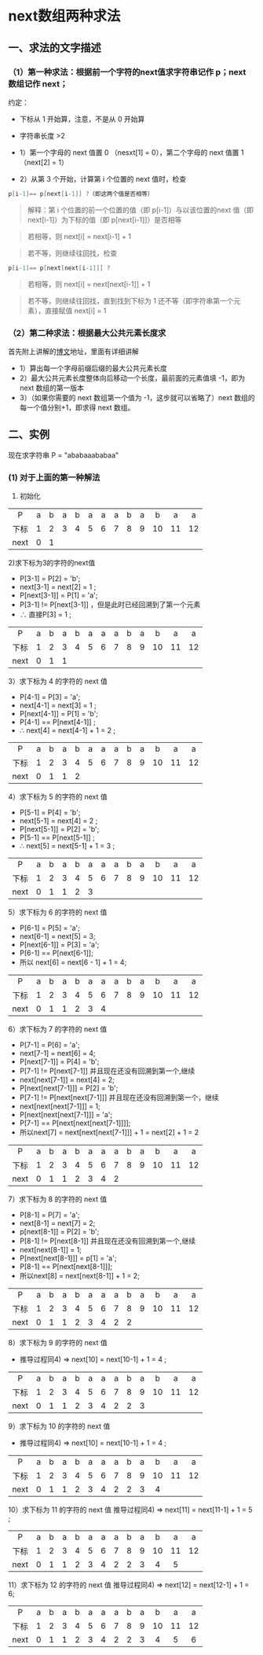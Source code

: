 # next数组两种求法

## 一、求法的文字描述

### （1）第一种求法：根据前一个字符的next值求字符串记作 p；next 数组记作 next；

约定：

+ 下标从 1 开始算，注意，不是从 0 开始算
+ 字符串长度 >2

+ 1）第一个字母的 next 值置 0 （nesxt[1] = 0），第二个字母的 next 值置 1（next[2] = 1）
+ 2）从第 3 个开始，计算第 i 个位置的 next 值时，检查

```c
p[i-1]== p[next[i-1]] ?（即这两个值是否相等）
```

> 解释：第 i 个位置的前一个位置的值（即 p[i-1]）与以该位置的next 值（即 next[i-1]）为下标的值（即 p[next[i-1]]）是否相等

> 若相等，则 next[i] = next[i-1] + 1

> 若不等，则继续往回找，检查

```c
p[i-1]== p[next[next[i-1]]] ?
```

> 若相等，则 next[i] = next[next[i-1]] + 1

> 若不等，则继续往回找，直到找到下标为 1 还不等（即字符串第一个元素），直接赋值 next[i] = 1

### （2）第二种求法：根据最大公共元素长度求 

首先附上讲解的[博文](http://blog.csdn.net/v_july_v/article/details/7041827)地址，里面有详细讲解

+ 1）算出每一个字母前缀后缀的最大公共元素长度 
+ 2）最大公共元素长度整体向后移动一个长度，最前面的元素值填 -1，即为 next 数组的第一版本
+ 3）（如果你需要的 next 数组第一个值为 -1，这步就可以省略了）next 数组的每一个值分别+1，即求得 next 数组。

## 二、实例

现在求字符串 P = "ababaaababaa"

### (1) 对于上面的第一种解法

1) 初始化

||||||||||||||
|:--:|:--:|:--:|:--:|:--:|:--:|:--:|:--:|:--:|:--:|:--:|:--:|:--:|
|P|a|b|a|b|a|a|a|b|a|b|a|a|
|下标|1|2|3|4|5|6|7|8|9|10|11|12|
|next|0|1|||||||||||

2)求下标为3的字符的next值

+ P[3-1] = P[2] = 'b';
+ next[3-1] = next[2] = 1 ;
+ P[next[3-1]] = P[1] = 'a';
+ P[3-1] != P[next[3-1]] ，但是此时已经回溯到了第一个元素
+ ∴ 直接P[3] = 1 ;

||||||||||||||
|:--:|:--:|:--:|:--:|:--:|:--:|:--:|:--:|:--:|:--:|:--:|:--:|:--:|
|P|a|b|a|b|a|a|a|b|a|b|a|a|
|下标|1|2|3|4|5|6|7|8|9|10|11|12|
|next|0|1|1|||||||||||

3）求下标为 4 的字符的 next 值 

+ P[4-1] = P[3] = 'a';
+ next[4-1] = next[3] = 1 ;
+ P[next[4-1]] = P[1] = 'b';
+ P[4-1] == P[next[4-1]] ;
+ ∴ next[4] = next[4-1] + 1 = 2 ;

||||||||||||||
|:--:|:--:|:--:|:--:|:--:|:--:|:--:|:--:|:--:|:--:|:--:|:--:|:--:|
|P|a|b|a|b|a|a|a|b|a|b|a|a|
|下标|1|2|3|4|5|6|7|8|9|10|11|12|
|next|0|1|1|2||||||||||

4）求下标为 5 的字符的 next 值

+ P[5-1] = P[4] = 'b';
+ next[5-1] = next[4] = 2 ;
+ P[next[5-1]] = P[2] = 'b';
+ P[5-1] == P[next[5-1]] ;
+ ∴ next[5] = next[5-1] + 1 = 3 ;

||||||||||||||
|:--:|:--:|:--:|:--:|:--:|:--:|:--:|:--:|:--:|:--:|:--:|:--:|:--:|
|P|a|b|a|b|a|a|a|b|a|b|a|a|
|下标|1|2|3|4|5|6|7|8|9|10|11|12|
|next|0|1|1|2|3||||||||

5）求下标为 6 的字符的 next 值

+ P[6-1] = P[5] = 'a';
+ next[6-1] = next[5] = 3;
+ P[next[6-1]] = P[3] = 'a';
+ P[6-1] == P[next[6-1]];
+ 所以 next[6] = next[6 - 1] + 1 = 4;

||||||||||||||
|:--:|:--:|:--:|:--:|:--:|:--:|:--:|:--:|:--:|:--:|:--:|:--:|:--:|
|P|a|b|a|b|a|a|a|b|a|b|a|a|
|下标|1|2|3|4|5|6|7|8|9|10|11|12|
|next|0|1|1|2|3|4|||||||

6）求下标为 7 的字符的 next 值

+ P[7-1] = P[6] = 'a';
+ next[7-1] = next[6] = 4;
+ P[next[7-1]] = P[4] = 'b';
+ P[7-1] != P[next[7-1]] 并且现在还没有回溯到第一个,继续
+ next[next[7-1]] = next[4] = 2;
+ P[next[next[7-1]]] = P[2] = 'b';
+ P[7-1] != P[next[next[7-1]]] 并且现在还没有回溯到第一个，继续
+ next[next[next[7-1]]] = 1;
+ P[next[next[next[7-1]]] = 'a';
+ P[7-1] == P[next[next[next[7-1]]]];
+ 所以next[7] = next[next[next[7-1]]] + 1 =  next[2] + 1 = 2

||||||||||||||
|:--:|:--:|:--:|:--:|:--:|:--:|:--:|:--:|:--:|:--:|:--:|:--:|:--:|
|P|a|b|a|b|a|a|a|b|a|b|a|a|
|下标|1|2|3|4|5|6|7|8|9|10|11|12|
|next|0|1|1|2|3|4|2||||||

7）求下标为 8 的字符的 next 值

+ P[8-1] = P[7] = 'a';
+ next[8-1] = next[7] = 2;
+ p[next[8-1]] = P[2] = 'b';
+ P[8-1] != P[next[8-1]] 并且现在还没有回溯到第一个,继续
+ next[next[8-1]] = 1;
+ P[next[next[8-1]]] = p[1] = 'a';
+ P[8-1] == P[next[next[8-1]]];
+ 所以next[8] = next[next[8-1]] + 1 = 2;

||||||||||||||
|:--:|:--:|:--:|:--:|:--:|:--:|:--:|:--:|:--:|:--:|:--:|:--:|:--:|
|P|a|b|a|b|a|a|a|b|a|b|a|a|
|下标|1|2|3|4|5|6|7|8|9|10|11|12|
|next|0|1|1|2|3|4|2|2|||||

8）求下标为 9 的字符的 next 值

+ 推导过程同4) => next[10] = next[10-1] + 1 = 4 ;

||||||||||||||
|:--:|:--:|:--:|:--:|:--:|:--:|:--:|:--:|:--:|:--:|:--:|:--:|:--:|
|P|a|b|a|b|a|a|a|b|a|b|a|a|
|下标|1|2|3|4|5|6|7|8|9|10|11|12|
|next|0|1|1|2|3|4|2|2|3||||

9）求下标为 10 的字符的 next 值

+ 推导过程同4) => next[10] = next[10-1] + 1 = 4 ;

||||||||||||||
|:--:|:--:|:--:|:--:|:--:|:--:|:--:|:--:|:--:|:--:|:--:|:--:|:--:|
|P|a|b|a|b|a|a|a|b|a|b|a|a|
|下标|1|2|3|4|5|6|7|8|9|10|11|12|
|next|0|1|1|2|3|4|2|2|3|4||

10）求下标为 11 的字符的 next 值
推导过程同4) => next[11] = next[11-1] + 1 = 5 ;

||||||||||||||
|:--:|:--:|:--:|:--:|:--:|:--:|:--:|:--:|:--:|:--:|:--:|:--:|:--:|
|P|a|b|a|b|a|a|a|b|a|b|a|a|
|下标|1|2|3|4|5|6|7|8|9|10|11|12|
|next|0|1|1|2|3|4|2|2|3|4|5|

11）求下标为 12 的字符的 next 值
推导过程同4) => next[12] = next[12-1] + 1 = 6;

||||||||||||||
|:--:|:--:|:--:|:--:|:--:|:--:|:--:|:--:|:--:|:--:|:--:|:--:|:--:|
|P|a|b|a|b|a|a|a|b|a|b|a|a|
|下标|1|2|3|4|5|6|7|8|9|10|11|12|
|next|0|1|1|2|3|4|2|2|3|4|5|6|